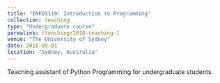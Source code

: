 ```yaml
---
title: "INFO1110: Introduction to Programming"
collection: teaching
type: "Undergraduate course"
permalink: /teaching/2018-teaching-1
venue: "The University of Sydney"
date: 2018-09-01
location: "Sydney, Australia"
---
```


Teaching assistant of Python Programming for undergraduate students.

